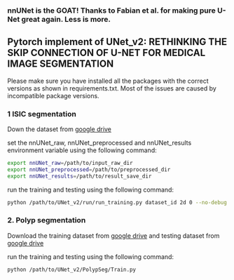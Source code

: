 ### nnUNet is the GOAT! Thanks to Fabian et al. for making pure U-Net great again. Less is more.

## Pytorch implement of UNet_v2: RETHINKING THE SKIP CONNECTION OF U-NET FOR MEDICAL IMAGE SEGMENTATION

Please make sure you have installed all the packages with the correct versions as shown in requirements.txt. Most of the issues are caused by incompatible package versions.

### 1 ISIC segmentation

Down the dataset from [google drive](https://drive.google.com/file/d/1XM10fmAXndVLtXWOt5G0puYSQyI2veWy/view?usp=sharing)

set the nnUNet_raw, nnUNet_preprocessed and nnUNet_results environment variable using the following command:

```bash
export nnUNet_raw=/path/to/input_raw_dir
export nnUNet_preprocessed=/path/to/preprocessed_dir
export nnUNet_results=/path/to/result_save_dir
```

run the training and testing using the following command:
```bash
python /path/to/UNet_v2/run/run_training.py dataset_id 2d 0 --no-debug -tr ISICTrainer --c
```

### 2. Polyp segmentation

Download the training dataset from [google drive](https://drive.google.com/file/d/1YiGHLw4iTvKdvbT6MgwO9zcCv8zJ_Bnb/view?usp=sharing) and testing dataset from [google drive](https://drive.google.com/file/d/1Y2z7FD5p5y31vkZwQQomXFRB0HutHyao/view?usp=sharing)

run the training and testing using the following command:
```bash
python /path/to/UNet_v2/PolypSeg/Train.py
```
